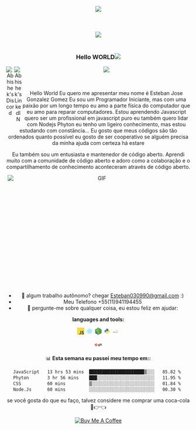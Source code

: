 <div align="center">
<img src="https://i.imgur.com/8MupZHY.gif" width="400px" />
<br>
<br>
<br>
<br>
<img src="https://github-readme-stats.vercel.app/api?username=Estebanjgg&show_icons=true" />
<br>
<br>

  
 ### Hello WORLD<img src="https://media.giphy.com/media/hvRJCLFzcasrR4ia7z/giphy.gif" width="25px">
<a href="https://discord.gg/3fvRhwQE">
  <img align="left" alt="Abhishek's Discord" width="22px" src="https://raw.githubusercontent.com/peterthehan/peterthehan/master/assets/discord.svg" />
</a>
<a href="https://www.linkedin.com/in/abhisheknaiidu/">
  <img align="left" alt="Abhishek's LinkedIN" width="22px" src="https://raw.githubusercontent.com/peterthehan/peterthehan/master/assets/linkedin.svg" />
</a>

![](https://visitor-badge.glitch.me/badge?page_id=Estebanjgg.Estebanjgg)

<br />

Hello World Eu quero me apresentar meu nome é Esteban Jose Gonzalez Gomez Eu sou um Programador Iniciante, mas com uma paixão por um longo tempo eu amo a parte física do computador que eu amo para reparar computadores. Estou aprendendo Javascript quero ser um profissional em javascript puro eu também quero lidar com Nodejs Phyton eu tenho um ligeiro conhecimento, mas estou estudando com constância... Eu gosto que meus códigos são tão ordenados quanto possível eu gosto de ser cooperativo se alguém precisa da minha ajuda com certeza há estare

Eu também sou um entusiasta e mantenedor de código aberto. Aprendi muito com a comunidade de código aberto e adoro como a colaboração e o compartilhamento de conhecimento aconteceram através de código aberto.

<img align="right" alt="GIF" src="https://github.com/abhisheknaiidu/abhisheknaiidu/blob/master/code.gif?raw=true" width="500" height="320" />
  
- 💼 algum trabalho autônomo? chegar Esteban030990@gmail.com :)
-  Meu Telefono +55(11)941194455
- 💬 pergunte-me sobre qualquer coisa, eu estou feliz em ajudar:
 

**languages and tools:**  

<code><img height="20" src="https://raw.githubusercontent.com/github/explore/80688e429a7d4ef2fca1e82350fe8e3517d3494d/topics/javascript/javascript.png"></code>
<code><img height="20" src="https://raw.githubusercontent.com/github/explore/80688e429a7d4ef2fca1e82350fe8e3517d3494d/topics/react/react.png"></code>
<code><img height="20" src="https://raw.githubusercontent.com/github/explore/80688e429a7d4ef2fca1e82350fe8e3517d3494d/topics/nodejs/nodejs.png"></code>
<code><img height="20" src="https://raw.githubusercontent.com/github/explore/80688e429a7d4ef2fca1e82350fe8e3517d3494d/topics/python/python.png"></code>
<code><img height="20" src="https://raw.githubusercontent.com/github/explore/80688e429a7d4ef2fca1e82350fe8e3517d3494d/topics/mysql/mysql.png"></code>

<code><img height="20" src="https://raw.githubusercontent.com/github/explore/80688e429a7d4ef2fca1e82350fe8e3517d3494d/topics/git/git.png"></code>

📊 **Esta semana eu passei meu tempo em::**
<!--START_SECTION:waka-->
```text
JavaScript   13 hrs 53 mins  █████████████████████▒░░░   85.82 % 
Phyton       3 hr 56 mins    ███░░░░░░░░░░░░░░░░░░░░░░   11.95 % 
CSS          60 mins         ▒░░░░░░░░░░░░░░░░░░░░░░░░   01.84 % 
Node.Js      60 mins         ░░░░░░░░░░░░░░░░░░░░░░░░░   00.30 % 
```
<!--END_SECTION:waka-->

se você gosta do que eu faço, talvez considere me comprar uma coca-cola🥺👉👈

<a href="https://paypal.me/esteban05?country.x=VE&locale.x=es_XC" target="_blank"><img src="https://external-content.duckduckgo.com/iu/?u=http%3A%2F%2Fi.huffpost.com%2Fgen%2F3251586%2Fimages%2Fo-COCA-COLA-facebook.jpg&f=1&nofb=1" alt="Buy Me A Coffee" width="150" ></a>

